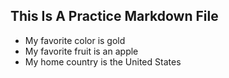 ## This Is A Practice Markdown File
* My favorite color is gold
* My favorite fruit is an apple
* My home country is the United States
